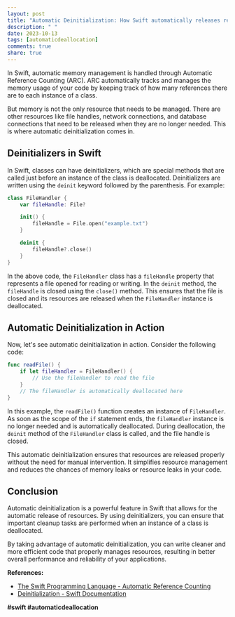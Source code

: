 ```yaml
---
layout: post
title: "Automatic Deinitialization: How Swift automatically releases resources"
description: " "
date: 2023-10-13
tags: [automaticdeallocation]
comments: true
share: true
---
```


In Swift, automatic memory management is handled through Automatic Reference Counting (ARC). ARC automatically tracks and manages the memory usage of your code by keeping track of how many references there are to each instance of a class.

But memory is not the only resource that needs to be managed. There are other resources like file handles, network connections, and database connections that need to be released when they are no longer needed. This is where automatic deinitialization comes in.

## Deinitializers in Swift

In Swift, classes can have deinitializers, which are special methods that are called just before an instance of the class is deallocated. Deinitializers are written using the `deinit` keyword followed by the parenthesis. For example:

```swift
class FileHandler {
    var fileHandle: File?

    init() {
        fileHandle = File.open("example.txt")
    }

    deinit {
        fileHandle?.close()
    }
}
```

In the above code, the `FileHandler` class has a `fileHandle` property that represents a file opened for reading or writing. In the `deinit` method, the `fileHandle` is closed using the `close()` method. This ensures that the file is closed and its resources are released when the `FileHandler` instance is deallocated.

## Automatic Deinitialization in Action

Now, let's see automatic deinitialization in action. Consider the following code:

```swift
func readFile() {
    if let fileHandler = FileHandler() {
        // Use the fileHandler to read the file
    }
    // The fileHandler is automatically deallocated here
}
```

In this example, the `readFile()` function creates an instance of `FileHandler`. As soon as the scope of the `if` statement ends, the `fileHandler` instance is no longer needed and is automatically deallocated. During deallocation, the `deinit` method of the `FileHandler` class is called, and the file handle is closed.

This automatic deinitialization ensures that resources are released properly without the need for manual intervention. It simplifies resource management and reduces the chances of memory leaks or resource leaks in your code.

## Conclusion

Automatic deinitialization is a powerful feature in Swift that allows for the automatic release of resources. By using deinitializers, you can ensure that important cleanup tasks are performed when an instance of a class is deallocated.

By taking advantage of automatic deinitialization, you can write cleaner and more efficient code that properly manages resources, resulting in better overall performance and reliability of your applications.

**References:**
- [The Swift Programming Language - Automatic Reference Counting](https://docs.swift.org/swift-book/LanguageGuide/AutomaticReferenceCounting.html)
- [Deinitialization - Swift Documentation](https://docs.swift.org/swift-book/LanguageGuide/Deinitialization.html)

**#swift #automaticdeallocation**